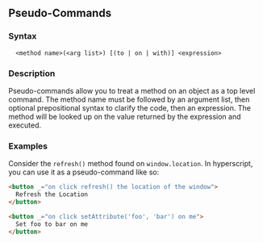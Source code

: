 
## Pseudo-Commands

### Syntax

```ebnf
  <method name>(<arg list>) [(to | on | with)] <expression>
```

### Description

Pseudo-commands allow you to treat a method on an object as a top level command. The method name must be followed by
an argument list, then optional prepositional syntax to clarify the code, then an expression. The method will be
looked up on the value returned by the expression and executed.

### Examples

Consider the `refresh()` method found on `window.location`. In hyperscript, you can use it as a pseudo-command like so:

```html
<button _="on click refresh() the location of the window">
  Refresh the Location
</button>

<button _="on click setAttribute('foo', 'bar') on me">
  Set foo to bar on me
</button>
```
